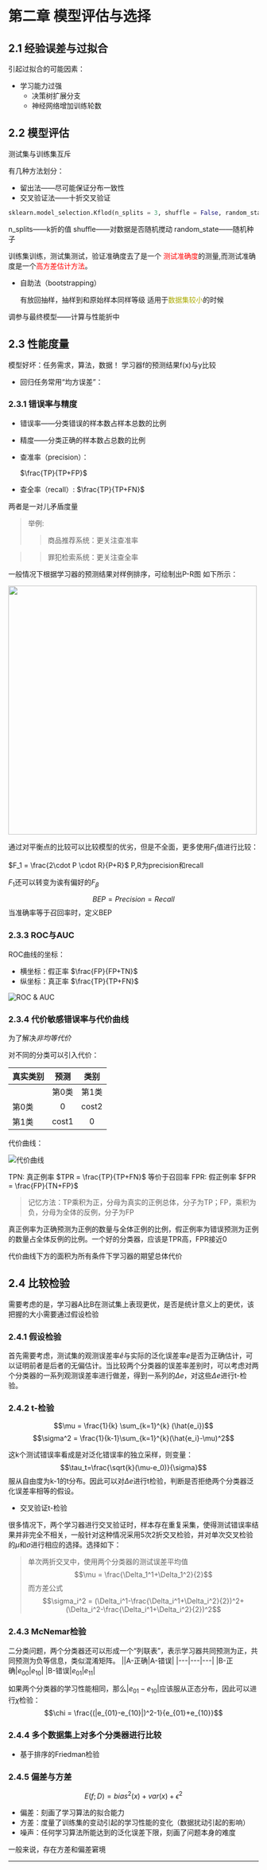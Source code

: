 # 第二章 模型评估与选择
## 2.1 经验误差与过拟合

引起过拟合的可能因素：

- 学习能力过强
  - 决策树扩展分支
  - 神经网络增加训练轮数

## 2.2 模型评估

测试集与训练集互斥
  
有几种方法划分：

- 留出法——尽可能保证分布一致性
- 交叉验证法——十折交叉验证

``` python
sklearn.model_selection.Kflod(n_splits = 3, shuffle = False, random_state = None)
```

n_splits——k折的值
shuffle——对数据是否随机搅动
random_state——随机种子

训练集训练，测试集测试，验证准确度去了是一个<font color = #ff0000> 测试准确度</font>的测量,而测试准确度是一个<font color = #ff0000>高方差估计方法</font>。

- 自助法（bootstrapping）
  
  有放回抽样，抽样到和原始样本同样等级
  适用于<font color = #aaaa>数据集较小</font>的时候

调参与最终模型——计算与性能折中

## 2.3 性能度量

模型好坏：任务需求，算法，数据！
学习器f的预测结果f(x)与y比较

- 回归任务常用“均方误差”：

### 2.3.1 错误率与精度

- 错误率——分类错误的样本数占样本总数的比例
- 精度——分类正确的样本数占总数的比例
- 查准率（precision）：
  
  $\frac{TP}{TP+FP}$
- 查全率（recall）:
  $\frac{TP}{TP+FN}$

两者是一对儿矛盾度量

> 举例:
> >商品推荐系统：更关注查准率

> >罪犯检索系统：更关注查全率

 一般情况下根据学习器的预测结果对样例排序，可绘制出P-R图
如下所示：

<img src="https://github.com/Optimus-Prime-X/Markdown-Photos/blob/master/P-R%E5%9B%BE.png?raw=true" width="500" height="500" align=center />

通过对平衡点的比较可以比较模型的优劣，但是不全面，更多使用$F_1$值进行比较：

$F_1 = \frac{2\cdot P \cdot R}{P+R}$ P,R为precision和recall

$F_1$还可以转变为诶有偏好的$F_\beta$

$$BEP = Precision = Recall$$当准确率等于召回率时，定义BEP

### 2.3.3 ROC与AUC

ROC曲线的坐标：

- 横坐标：假正率 $\frac{FP}{FP+TN}$
- 纵坐标：真正率 $\frac{TP}{TP+FN}$

![ROC & AUC](https://github.com/Optimus-Prime-X/Markdown-Photos/blob/master/ROC_AUC.png?raw=true)

### 2.3.4 代价敏感错误率与代价曲线

为了解决*非均等代价*

对不同的分类可以引入代价：

|真实类别|预测|类别|
|---|:----:|:---:|
||第0类|第1类|
|第0类|0|cost2|
|第1类|cost1|0|

代价曲线：

![代价曲线](https://github.com/Optimus-Prime-X/Markdown-Photos/blob/master/%E4%BB%A3%E4%BB%B7%E6%9B%B2%E7%BA%BF.png?raw=true)

TPN: 真正例率 $TPR = \frac{TP}{TP+FN}$ 等价于召回率
FPR: 假正例率 $FPR = \frac{FP}{TN+FP}$ 

> 记忆方法：TP乘积为正，分母为真实的正例总体，分子为TP；FP，乘积为负，分母为全体的反例，分子为FP

真正例率为正确预测为正例的数量与全体正例的比例，假正例率为错误预测为正例的数量占全体反例的比例。一个好的分类器，应该是TPR高，FPR接近0

代价曲线下方的面积为所有条件下学习器的期望总体代价

## 2.4 比较检验

需要考虑的是，学习器A比B在测试集上表现更优，是否是统计意义上的更优，该把握的大小需要通过假设检验

### 2.4.1 假设检验

首先需要考虑，测试集的观测误差率$\hat{e}$与实际的泛化误差率$e$是否为正确估计，可以证明前者是后者的无偏估计。当比较两个分类器的误差率差别时，可以考虑对两个分类器的一系列观测误差率进行做差，得到一系列的$\Delta e$，对这些$\Delta e$进行t-检验。

### 2.4.2 t-检验
  
$$\mu = \frac{1}{k} \sum_{k=1}^{k} (\hat{e_i})$$
$$\sigma^2 = \frac{1}{k-1}\sum_{k=1}^{k}(\hat{e_i}-\mu)^2$$ 

这k个测试错误率看成是对泛化错误率的独立采样，则变量：
$$\tau_t=\frac{\sqrt{k}(\mu-e_0)}{\sigma}$$
服从自由度为k-1的t分布。因此可以对$\Delta e$进行t检验，判断是否拒绝两个分类器泛化误差率相等的假设。

- 交叉验证t-检验

很多情况下，两个学习器进行交叉验证时，样本存在重复采集，使得测试错误率结果并非完全不相关，一般针对这种情况采用5次2折交叉检验，并对单次交叉检验的$\mu$和$\sigma$进行相应的选择。选择如下：
> 单次两折交叉中，使用两个分类器的测试误差平均值$$\mu = \frac{\Delta_1^1+\Delta_1^2}{2}$$
而方差公式$$\sigma_i^2 = (\Delta_i^1-\frac{\Delta_i^1+\Delta_i^2}{2})^2+(\Delta_i^2-\frac{\Delta_i^1+\Delta_i^2}{2})^2$$

### 2.4.3 McNemar检验

二分类问题，两个分类器还可以形成一个“列联表”，表示学习器共同预测为正，共同预测为负等信息，类似混淆矩阵。
||A-正确|A-错误|
|---|---|---|
|B-正确|$e_{00}$|$e_{10}$|
|B-错误|$e_{01}$|$e_{11}$|

如果两个分类器的学习性能相同，那么$|e_{01}-e_{10}|$应该服从正态分布，因此可以进行$\chi$检验：$$\chi = \frac{(|e_{01}-e_{10}|)^2-1}{e_{01}+e_{10}}$$

### 2.4.4 多个数据集上对多个分类器进行比较

- 基于排序的Friedman检验


### 2.4.5 偏差与方差

$$E(f;D)= bias^2(x) + var(x)+\epsilon^2$$

- 偏差：刻画了学习算法的拟合能力
- 方差：度量了训练集的变动引起的学习性能的变化（数据扰动引起的影响）
- 噪声：任何学习算法所能达到的泛化误差下限，刻画了问题本身的难度

一般来说，存在方差和偏差窘境

----
